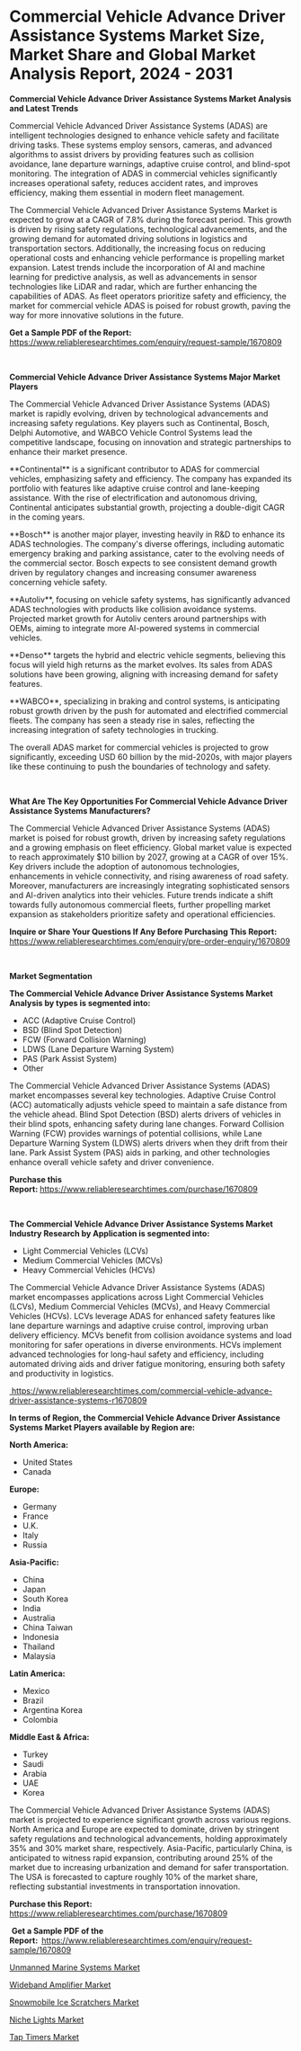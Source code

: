 <p><h1>Commercial Vehicle Advance Driver Assistance Systems Market Size, Market Share and Global Market Analysis Report, 2024 - 2031</h1></p><p><strong>Commercial Vehicle Advance Driver Assistance Systems Market Analysis and Latest Trends</strong></p>
<p><p>Commercial Vehicle Advanced Driver Assistance Systems (ADAS) are intelligent technologies designed to enhance vehicle safety and facilitate driving tasks. These systems employ sensors, cameras, and advanced algorithms to assist drivers by providing features such as collision avoidance, lane departure warnings, adaptive cruise control, and blind-spot monitoring. The integration of ADAS in commercial vehicles significantly increases operational safety, reduces accident rates, and improves efficiency, making them essential in modern fleet management.</p><p>The Commercial Vehicle Advanced Driver Assistance Systems Market is expected to grow at a CAGR of 7.8% during the forecast period. This growth is driven by rising safety regulations, technological advancements, and the growing demand for automated driving solutions in logistics and transportation sectors. Additionally, the increasing focus on reducing operational costs and enhancing vehicle performance is propelling market expansion. Latest trends include the incorporation of AI and machine learning for predictive analysis, as well as advancements in sensor technologies like LiDAR and radar, which are further enhancing the capabilities of ADAS. As fleet operators prioritize safety and efficiency, the market for commercial vehicle ADAS is poised for robust growth, paving the way for more innovative solutions in the future.</p></p>
<p><strong>Get a Sample PDF of the Report:&nbsp;</strong> <a href="https://www.reliableresearchtimes.com/enquiry/request-sample/1670809?utm_campaign=1400&utm_medium=2&utm_source=Github&utm_content=ia&utm_term=09102024&utm_id=commercial-vehicle-advance-driver-assistance-systems">https://www.reliableresearchtimes.com/enquiry/request-sample/1670809</a></p>
<p>&nbsp;</p>
<p><strong>Commercial Vehicle Advance Driver Assistance Systems Major Market Players</strong></p>
<p><p>The Commercial Vehicle Advanced Driver Assistance Systems (ADAS) market is rapidly evolving, driven by technological advancements and increasing safety regulations. Key players such as Continental, Bosch, Delphi Automotive, and WABCO Vehicle Control Systems lead the competitive landscape, focusing on innovation and strategic partnerships to enhance their market presence.</p><p>**Continental** is a significant contributor to ADAS for commercial vehicles, emphasizing safety and efficiency. The company has expanded its portfolio with features like adaptive cruise control and lane-keeping assistance. With the rise of electrification and autonomous driving, Continental anticipates substantial growth, projecting a double-digit CAGR in the coming years.</p><p>**Bosch** is another major player, investing heavily in R&D to enhance its ADAS technologies. The company's diverse offerings, including automatic emergency braking and parking assistance, cater to the evolving needs of the commercial sector. Bosch expects to see consistent demand growth driven by regulatory changes and increasing consumer awareness concerning vehicle safety.</p><p>**Autoliv**, focusing on vehicle safety systems, has significantly advanced ADAS technologies with products like collision avoidance systems. Projected market growth for Autoliv centers around partnerships with OEMs, aiming to integrate more AI-powered systems in commercial vehicles.</p><p>**Denso** targets the hybrid and electric vehicle segments, believing this focus will yield high returns as the market evolves. Its sales from ADAS solutions have been growing, aligning with increasing demand for safety features.</p><p>**WABCO**, specializing in braking and control systems, is anticipating robust growth driven by the push for automated and electrified commercial fleets. The company has seen a steady rise in sales, reflecting the increasing integration of safety technologies in trucking.</p><p>The overall ADAS market for commercial vehicles is projected to grow significantly, exceeding USD 60 billion by the mid-2020s, with major players like these continuing to push the boundaries of technology and safety.</p></p>
<p>&nbsp;</p>
<p><strong>What Are The Key Opportunities For Commercial Vehicle Advance Driver Assistance Systems Manufacturers?</strong></p>
<p><p>The Commercial Vehicle Advanced Driver Assistance Systems (ADAS) market is poised for robust growth, driven by increasing safety regulations and a growing emphasis on fleet efficiency. Global market value is expected to reach approximately $10 billion by 2027, growing at a CAGR of over 15%. Key drivers include the adoption of autonomous technologies, enhancements in vehicle connectivity, and rising awareness of road safety. Moreover, manufacturers are increasingly integrating sophisticated sensors and AI-driven analytics into their vehicles. Future trends indicate a shift towards fully autonomous commercial fleets, further propelling market expansion as stakeholders prioritize safety and operational efficiencies.</p></p>
<p><strong>Inquire or Share Your Questions If Any Before Purchasing This Report:</strong> <a href="https://www.reliableresearchtimes.com/enquiry/pre-order-enquiry/1670809?utm_campaign=1400&utm_medium=2&utm_source=Github&utm_content=ia&utm_term=09102024&utm_id=commercial-vehicle-advance-driver-assistance-systems">https://www.reliableresearchtimes.com/enquiry/pre-order-enquiry/1670809</a></p>
<p>&nbsp;</p>
<p><strong>Market Segmentation</strong></p>
<p><strong>The Commercial Vehicle Advance Driver Assistance Systems Market Analysis by types is segmented into:</strong></p>
<p><ul><li>ACC (Adaptive Cruise Control)</li><li>BSD (Blind Spot Detection)</li><li>FCW (Forward Collision Warning)</li><li>LDWS (Lane Departure Warning System)</li><li>PAS (Park Assist System)</li><li>Other</li></ul></p>
<p><p>The Commercial Vehicle Advanced Driver Assistance Systems (ADAS) market encompasses several key technologies. Adaptive Cruise Control (ACC) automatically adjusts vehicle speed to maintain a safe distance from the vehicle ahead. Blind Spot Detection (BSD) alerts drivers of vehicles in their blind spots, enhancing safety during lane changes. Forward Collision Warning (FCW) provides warnings of potential collisions, while Lane Departure Warning System (LDWS) alerts drivers when they drift from their lane. Park Assist System (PAS) aids in parking, and other technologies enhance overall vehicle safety and driver convenience.</p></p>
<p><strong>Purchase this Report:&nbsp;</strong><a href="https://www.reliableresearchtimes.com/purchase/1670809?utm_campaign=1400&utm_medium=2&utm_source=Github&utm_content=ia&utm_term=09102024&utm_id=commercial-vehicle-advance-driver-assistance-systems">https://www.reliableresearchtimes.com/purchase/1670809</a></p>
<p>&nbsp;</p>
<p><strong>The Commercial Vehicle Advance Driver Assistance Systems Market Industry Research by Application is segmented into:</strong></p>
<p><ul><li>Light Commercial Vehicles (LCVs)</li><li>Medium Commercial Vehicles (MCVs)</li><li>Heavy Commercial Vehicles (HCVs)</li></ul></p>
<p><p>The Commercial Vehicle Advance Driver Assistance Systems (ADAS) market encompasses applications across Light Commercial Vehicles (LCVs), Medium Commercial Vehicles (MCVs), and Heavy Commercial Vehicles (HCVs). LCVs leverage ADAS for enhanced safety features like lane departure warnings and adaptive cruise control, improving urban delivery efficiency. MCVs benefit from collision avoidance systems and load monitoring for safer operations in diverse environments. HCVs implement advanced technologies for long-haul safety and efficiency, including automated driving aids and driver fatigue monitoring, ensuring both safety and productivity in logistics.</p></p>
<p><a href="https://www.reliableresearchtimes.com/commercial-vehicle-advance-driver-assistance-systems-r1670809?utm_campaign=1400&utm_medium=2&utm_source=Github&utm_content=ia&utm_term=09102024&utm_id=commercial-vehicle-advance-driver-assistance-systems">&nbsp;https://www.reliableresearchtimes.com/commercial-vehicle-advance-driver-assistance-systems-r1670809</a></p>
<p><strong>In terms of Region, the Commercial Vehicle Advance Driver Assistance Systems Market Players available by Region are:</strong></p>
<p>
    <p> <strong> North America: </strong>
        <ul>
            <li>United States</li>
            <li>Canada</li>
        </ul>
        </p> 
    <p> <strong> Europe: </strong>
        <ul>
            <li>Germany</li>
            <li>France</li>
            <li>U.K.</li>
            <li>Italy</li>
            <li>Russia</li>
        </ul>
        </p> 
    <p> <strong> Asia-Pacific: </strong>
        <ul>
            <li>China</li>
            <li>Japan</li>
            <li>South Korea</li>
            <li>India</li>
            <li>Australia</li>
            <li>China Taiwan</li>
            <li>Indonesia</li>
            <li>Thailand</li>
            <li>Malaysia</li>
        </ul>
        </p> 
    <p> <strong> Latin America: </strong>
        <ul>
            <li>Mexico</li>
            <li>Brazil</li>
            <li>Argentina Korea</li>
            <li>Colombia</li>
        </ul>
        </p> 
    <p> <strong> Middle East & Africa: </strong>
        <ul>
            <li>Turkey</li>
            <li>Saudi</li>
            <li>Arabia</li>
            <li>UAE</li>
            <li>Korea</li>
        </ul>
    </p>
    </p>
<p><p>The Commercial Vehicle Advanced Driver Assistance Systems (ADAS) market is projected to experience significant growth across various regions. North America and Europe are expected to dominate, driven by stringent safety regulations and technological advancements, holding approximately 35% and 30% market share, respectively. Asia-Pacific, particularly China, is anticipated to witness rapid expansion, contributing around 25% of the market due to increasing urbanization and demand for safer transportation. The USA is forecasted to capture roughly 10% of the market share, reflecting substantial investments in transportation innovation.</p></p>
<p><strong>Purchase this Report: </strong><a href="https://www.reliableresearchtimes.com/purchase/1670809?utm_campaign=1400&utm_medium=2&utm_source=Github&utm_content=ia&utm_term=09102024&utm_id=commercial-vehicle-advance-driver-assistance-systems">https://www.reliableresearchtimes.com/purchase/1670809</a></p>
<p>&nbsp;<strong>Get a Sample PDF of the Report:&nbsp;&nbsp;</strong><a href="https://www.reliableresearchtimes.com/enquiry/request-sample/1670809?utm_campaign=1400&utm_medium=2&utm_source=Github&utm_content=ia&utm_term=09102024&utm_id=commercial-vehicle-advance-driver-assistance-systems">https://www.reliableresearchtimes.com/enquiry/request-sample/1670809</a></p>
<p><strong></strong></p>
<p><p><a href="https://www.linkedin.com/pulse/future-ready-strategic-insights-global-unmanned-marine-systems-odpvf?utm_campaign=1400&utm_medium=2&utm_source=Github&utm_content=ia&utm_term=09102024&utm_id=commercial-vehicle-advance-driver-assistance-systems">Unmanned Marine Systems Market</a></p><p><a href="https://www.linkedin.com/pulse/global-wideband-amplifier-nexus-sector-confluences-regional-zqcmc?utm_campaign=1400&utm_medium=2&utm_source=Github&utm_content=ia&utm_term=09102024&utm_id=commercial-vehicle-advance-driver-assistance-systems">Wideband Amplifier Market</a></p><p><a href="https://www.linkedin.com/pulse/top-trends-transforming-snowmobile-ice-scratchers-market-moctf?utm_campaign=1400&utm_medium=2&utm_source=Github&utm_content=ia&utm_term=09102024&utm_id=commercial-vehicle-advance-driver-assistance-systems">Snowmobile Ice Scratchers Market</a></p><p><a href="https://www.linkedin.com/pulse/top-trends-transforming-niche-lights-market-2024-2031-skyresearch-j0evc?utm_campaign=1400&utm_medium=2&utm_source=Github&utm_content=ia&utm_term=09102024&utm_id=commercial-vehicle-advance-driver-assistance-systems">Niche Lights Market</a></p><p><a href="https://www.linkedin.com/pulse/market-insights-global-tap-timers-forecast-innovation-trends-jahhf?utm_campaign=1400&utm_medium=2&utm_source=Github&utm_content=ia&utm_term=09102024&utm_id=commercial-vehicle-advance-driver-assistance-systems">Tap Timers Market</a></p></p>